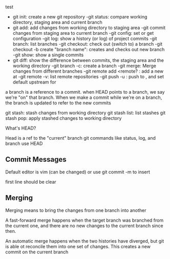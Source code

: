 

test

- git init: create a new git repository
-git status: compare working directory, staging area and current branch
- git add: add changes from working directory to staging area
-git commit changes from staging area to current branch
-git config: set or get configuration
-git log: show a history (or log) of project commits
-git branch: list branches
-git checkout: check out (switch to) a branch
-git checkout -b create "branch name": creates and checks out new branch
-git show: show a single commits
- git diff: show the difference between commits, the staging area and the working directory
-git branch -c: create a branch
-git merge: Merge changes from different branches
-git remote add <remote? <url>: add a new <remote> at <url>
-git remote -v: list remote repositories
-git push -u <rmeote> <branch>: push <branch> to <remote>, and set default upstream for <branch>

a branch is a reference to a commit. when HEAD points to a branch, we say we're "on" that branch. When we make a commit while we're on a branch, the branch is updated to refer to the new commits


git stash: stash changes from working directory
git stash list: list stashes
git stash pop: apply stashed changes to working directory

What's HEAD?

Head is a ref to the "current" branch git commands like status, log, and branch use HEAD

## Commit Messages

Default editor is vim (can be changed)
or use git commit -m <message> to insert

first line should be clear

## Merging

Merging means to bring the changes from one branch into another

A fast-forward merge happens when the target branch was branched from the current one, and there are no new changes to the current branch since then.

An automatic merge happens when the two histories have diverged, but git is able ot reconcile them into one set of changes. This creates a new commit on the current branch

